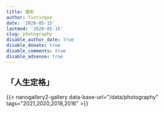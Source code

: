```yaml
---
title: 摄影
author: Tintingoo
date: '2020-05-15'
lastmod: '2020-05-15'
slug: photography
disable_author_date: true
disable_donate: true
disable_comments: true
disable_adsense: true
---
```


## 「人生定格」
{{< nanogallery2-gallery data-base-url="/data/photography" tags="2021,2020,2018,2016" >}}
